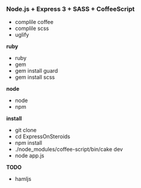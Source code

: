 ### Node.js + Express 3 + SASS + CoffeeScript

- complile coffee
- complile scss
- uglify

**ruby**

- ruby
- gem
- gem install guard
- gem install scss

**node**

- node
- npm

**install**

- git clone
- cd ExpressOnSteroids
- npm install
- ./node_modules/coffee-script/bin/cake dev
- node app.js

**TODO**

- hamljs